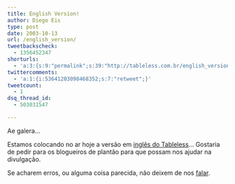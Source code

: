 ```yaml
---
title: English Version!
author: Diego Eis
type: post
date: 2003-10-13
url: /english_version/
tweetbackscheck:
  - 1356452347
shorturls:
  - 'a:3:{s:9:"permalink";s:39:"http://tableless.com.br/english_version";s:7:"tinyurl";s:26:"http://tinyurl.com/3p6zzta";s:4:"isgd";s:19:"http://is.gd/Q6Knfh";}'
twittercomments:
  - 'a:1:{i:53641203098468352;s:7:"retweet";}'
tweetcount:
  - 1
dsq_thread_id:
  - 503031547

---
```

Ae galera&#8230;
              
Estamos colocando no ar hoje a versão em [inglês do Tableless][1]&#8230; Gostaria de pedir para os blogueiros de plantão para que possam nos ajudar na divulgação.
              
Se acharem erros, ou alguma coisa parecida, não deixem de nos [falar][2].

 [1]: /eng/
 [2]: mailto:tableless@tableless.com.br